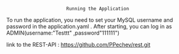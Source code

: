                           Running the Application
To run the application, you need to set your MySQL username and password in the application.yaml .
After starting, you can log in as ADMIN(username:"Testtt" ,password"111111") 


link to the REST-API : https://github.com/PPechev/rest.git
